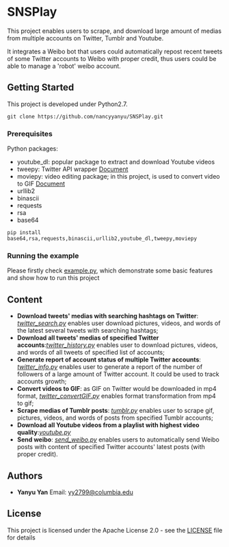 # SNSPlay

This project enables users to scrape, and download large amount of medias from multiple accounts on Twitter, Tumblr and Youtube. 

It integrates a Weibo bot that users could automatically repost recent tweets of some Twitter accounts to Weibo with proper credit, thus users could be able to manage a 'robot' weibo account.

## Getting Started

This project is developed under Python2.7.

```
git clone https://github.com/nancyyanyu/SNSPlay.git
```

### Prerequisites

Python packages:
- youtube_dl: popular package to extract and download Youtube videos
- tweepy: Twitter API wrapper [Document](http://docs.tweepy.org/en/v3.5.0/index.html)
- moviepy: video editing package; in this project, is used to convert video to GIF [Document](https://zulko.github.io/moviepy/)
- urllib2
- binascii
- requests
- rsa
- base64

```
pip install base64,rsa,requests,binascii,urllib2,youtube_dl,tweepy,moviepy
```

### Running the example

Please firstly check [example.py](https://github.com/nancyyanyu/SNSPlay/blob/master/example.py), which demonstrate some basic features and show how to run this project

## Content

- **Download tweets' medias with searching hashtags on Twitter**: [*twitter_search.py*](https://github.com/nancyyanyu/SNSPlay/blob/master/src/twitter/twitter_search.py) enables user download pictures, videos, and words of the latest several tweets with searching hashtags;
- **Download all tweets' medias of specified Twitter accounts**:[*twitter_history.py*](https://github.com/nancyyanyu/SNSPlay/blob/master/src/twitter/twitter_history.py) enables user to download pictures, videos, and words of all tweets of specified list of accounts;
- **Generate report of account status of multiple Twitter accounts**: [*twitter_info.py*](https://github.com/nancyyanyu/SNSPlay/blob/master/src/twitter/twitter_info.py) enables user to generate a report of the number of followers of a large amount of Twitter account. It could be used to track accounts growth;
- **Convert videos to GIF**: as GIF on Twitter would be downloaded in mp4 format, [*twitter_convertGIF.py*](https://github.com/nancyyanyu/SNSPlay/blob/master/src/twitter/twitter_convertGIF.py) enables format transformation from mp4 to gif;
- **Scrape medias of Tumblr posts**: [*tumblr.py*](https://github.com/nancyyanyu/SNSPlay/blob/master/src/tumblr.py) enables user to scrape gif, pictures, videos, and words of posts from specified Tumblr accounts;
- **Download all Youtube videos from a playlist with highest video quality**:[*youtube.py*](https://github.com/nancyyanyu/SNSPlay/blob/master/src/youtube.py)
- **Send weibo**: [*send_weibo.py*](https://github.com/nancyyanyu/SNSPlay/blob/master/src/send_weibo.py) enables users to automatically send Weibo posts with content of specified Twitter accounts' latest posts (with proper credit).





## Authors

* **Yanyu Yan** Email: yy2799@columbia.edu


## License

This project is licensed under the Apache License 2.0 - see the [LICENSE](LICENSE) file for details

